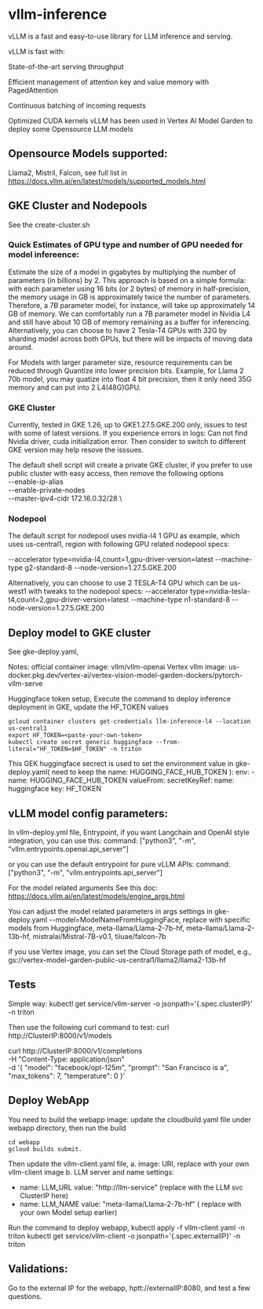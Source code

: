 # vllm-inference
vLLM is a fast and easy-to-use library for LLM inference and serving.

vLLM is fast with:

State-of-the-art serving throughput

Efficient management of attention key and value memory with PagedAttention

Continuous batching of incoming requests

Optimized CUDA kernels
vLLM has been used in Vertex AI Model Garden to deploy some Opensource LLM models

## Opensource Models supported:
Llama2, Mistril, Falcon, see full list in https://docs.vllm.ai/en/latest/models/supported_models.html

## GKE Cluster and Nodepools
See the create-cluster.sh
### Quick Estimates of GPU type and number of GPU needed for model infereence:
Estimate the size of a model in gigabytes by multiplying the number of parameters (in billions) by 2. This approach is based on a simple formula: with each parameter using 16 bits (or 2 bytes) of memory in half-precision, the memory usage in GB is approximately twice the number of parameters. Therefore, a 7B parameter model, for instance, will take up approximately 14 GB of memory. We can comfortably run a 7B parameter model in Nvidia L4 and still have about 10 GB of memory remaining as a buffer for inferencing. Alternatively, you can choose to have 2 Tesla-T4 GPUs with 32G by sharding model across both GPUs, but there will be impacts of moving data around.  

For Models with larger parameter size, resource requirements can be reduced through Quantize into lower precision bits. 
Example, for Llama 2 70b model, you may quatize into float 4 bit precision, 
then it only need 35G memory and can put into 2 L4(48G)GPU.  

### GKE Cluster
Currently, tested in GKE 1.26, up to GKE1.27.5.GKE.200 only, issues to test with some of latest versions. If you experience errors in logs: 
Can not find Nvidia driver, cuda initialization error. Then consider to switch to different GKE version may help resove the isssues.

The default shell script will create a private GKE cluster, if you prefer to use public cluster with easy access, then remove the following options   
  --enable-ip-alias \
  --enable-private-nodes  \
  --master-ipv4-cidr 172.16.0.32/28 \

### Nodepool
The default script for nodepool uses nvidia-l4 1 GPU as example, which uses us-central1,  region with following GPU related nodepool specs:

--accelerator type=nvidia-l4,count=1,gpu-driver-version=latest   --machine-type g2-standard-8 --node-version=1.27.5.GKE.200

Alternatively, you can choose to use 2 TESLA-T4 GPU which can be us-west1 with tweaks to the nodepool specs:
--accelerator type=nvidia-tesla-t4,count=2,gpu-driver-version=latest   --machine-type n1-standard-8 --node-version=1.27.5.GKE.200

## Deploy model to GKE cluster
See gke-deploy.yaml,

Notes: 
official container image: vllm/vllm-openai
Vertex vllm image: us-docker.pkg.dev/vertex-ai/vertex-vision-model-garden-dockers/pytorch-vllm-serve

Huggingface token setup, 
Execute the command to deploy inference deployment in GKE, update the HF_TOKEN values
```
gcloud container clusters get-credentials llm-inference-l4 --location us-central1
export HF_TOKEN=<paste-your-own-token>
kubectl create secret generic huggingface --from-literal="HF_TOKEN=$HF_TOKEN" -n triton
```
This GEK huggingface secrect is used to set the environment value in gke-deploy.yaml( need to keep the name: HUGGING_FACE_HUB_TOKEN ):
env:
    - name: HUGGING_FACE_HUB_TOKEN
      valueFrom:
            secretKeyRef:
              name: huggingface
              key: HF_TOKEN


## vLLM model config parameters:
In vllm-deploy.yml file, 
Entrypoint, if you want Langchain and OpenAI style integration, you can use this:
command: ["python3", "-m", "vllm.entrypoints.openai.api_server"]

or you can use the default entrypoint for pure vLLM APIs:
command: ["python3", "-m", "vllm.entrypoints.api_server"]

For the model related arguments
See this doc: https://docs.vllm.ai/en/latest/models/engine_args.html

You can adjust the model related parameters in args settings in gke-deploy.yaml 
--model=ModelNameFromHuggingFace, replace with specific models from Huggingface, meta-llama/Llama-2-7b-hf, meta-llama/Llama-2-13b-hf, mistralai/Mistral-7B-v0.1, tiiuae/falcon-7b

if you use Vertex image, you can set the Cloud Storage path of model, e.g., gs://vertex-model-garden-public-us-central1/llama2/llama2-13b-hf

## Tests

Simple way: 
kubectl get service/vllm-server -o jsonpath='{.spec.clusterIP}' -n triton

Then use the following curl command to test:
curl http://ClusterIP:8000/v1/models

curl http://ClusterIP:8000/v1/completions \
    -H "Content-Type: application/json" \
    -d '{
        "model": "facebook/opt-125m",
        "prompt": "San Francisco is a",
        "max_tokens": 7,
        "temperature": 0
    }'
## Deploy WebApp
You need to build the webapp image:
update the cloudbuild.yaml file under webapp directory, 
then run the build
```
cd webapp
gcloud builds submit. 
```

Then update the vllm-client.yaml file, 
a. image: URI, replace with your own vllm-client image
b. LLM server and name settings:
 - name: LLM_URL
            value: "http://llm-service"   (replace with the LLM svc ClusterIP here)
- name: LLM_NAME
            value: "meta-llama/Llama-2-7b-hf"  ( replace with your own Model setup earlier)

Run the command to deploy webapp, 
kubectl apply -f vllm-client.yaml -n triton
kubectl get service/vllm-client -o jsonpath='{.spec.externalIP}' -n triton
## Validations:

Go to the external IP for the webapp, hptt://externalIP:8080, 
and test a few questions.  





